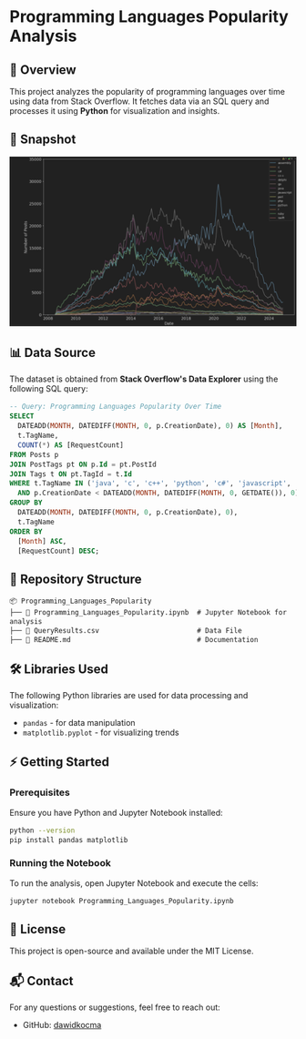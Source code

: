 # Programming Languages Popularity Analysis

## 📌 Overview
This project analyzes the popularity of programming languages over time using data from Stack Overflow. It fetches data via an SQL query and processes it using **Python** for visualization and insights.
## 📸 Snapshot
![img.png](img.png)

## 📊 Data Source
The dataset is obtained from **Stack Overflow's Data Explorer** using the following SQL query:

```sql
-- Query: Programming Languages Popularity Over Time
SELECT 
  DATEADD(MONTH, DATEDIFF(MONTH, 0, p.CreationDate), 0) AS [Month],
  t.TagName,
  COUNT(*) AS [RequestCount]
FROM Posts p
JOIN PostTags pt ON p.Id = pt.PostId
JOIN Tags t ON pt.TagId = t.Id
WHERE t.TagName IN ('java', 'c', 'c++', 'python', 'c#', 'javascript', 'assembly', 'php', 'perl', 'ruby', 'visual basic', 'swift', 'r', 'object-c', 'scratch', 'go', 'delphi')
  AND p.CreationDate < DATEADD(MONTH, DATEDIFF(MONTH, 0, GETDATE()), 0)
GROUP BY 
  DATEADD(MONTH, DATEDIFF(MONTH, 0, p.CreationDate), 0), 
  t.TagName
ORDER BY 
  [Month] ASC, 
  [RequestCount] DESC;
```

## 📂 Repository Structure
```
📦 Programming_Languages_Popularity
├── 📜 Programming_Languages_Popularity.ipynb  # Jupyter Notebook for analysis
├── 📜 QueryResults.csv                        # Data File
├── 📜 README.md                               # Documentation
```

## 🛠 Libraries Used
The following Python libraries are used for data processing and visualization:
- `pandas` - for data manipulation
- `matplotlib.pyplot` - for visualizing trends

## ⚡ Getting Started
### Prerequisites
Ensure you have Python and Jupyter Notebook installed:
```sh
python --version
pip install pandas matplotlib
```

### Running the Notebook
To run the analysis, open Jupyter Notebook and execute the cells:
```sh
jupyter notebook Programming_Languages_Popularity.ipynb
```

## 📜 License
This project is open-source and available under the MIT License.

## 📬 Contact
For any questions or suggestions, feel free to reach out:
- GitHub: [dawidkocma](https://github.com/dawidkocma)

